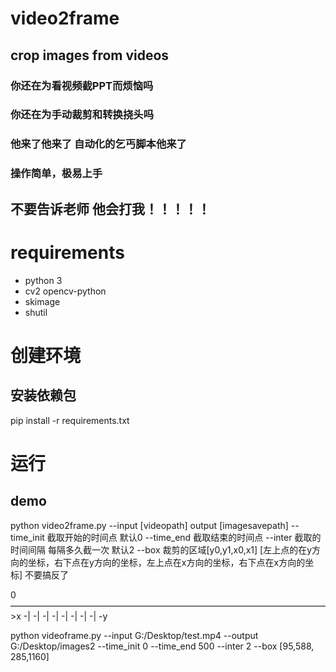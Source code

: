 # video2frame
## crop images from videos
### 你还在为看视频截PPT而烦恼吗
 ### 你还在为手动裁剪和转换挠头吗
  ### 他来了他来了  自动化的乞丐脚本他来了
   ### 操作简单，极易上手
   ## 不要告诉老师 他会打我！！！！！

# requirements
- python 3
- cv2  opencv-python
- skimage
- shutil

# 创建环境
## 安装依赖包
pip install -r requirements.txt


# 运行
## demo 
python video2frame.py --input [videopath] output [imagesavepath] --time_init 截取开始的时间点 默认0  --time_end 截取结束的时间点 --inter 截取的时间间隔 每隔多久截一次 默认2 --box 裁剪的区域[y0,y1,x0,x1] [左上点的在y方向的坐标，右下点在y方向的坐标，左上点在x方向的坐标，右下点在x方向的坐标]  不要搞反了

0————————————————————————————————————>x
-|
-|
-|
-|
-|
-|
-|
-|
-y

python videoframe.py --input G:/Desktop/test.mp4 --output G:/Desktop/images2 --time_init 0 --time_end 500 --inter 2 --box [95,588, 285,1160]
